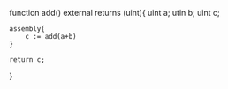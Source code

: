 

function add() external  returns (uint){
    uint a;
    utin b;
    uint c;

    assembly{
        c := add(a+b)
    }

    return c;
}